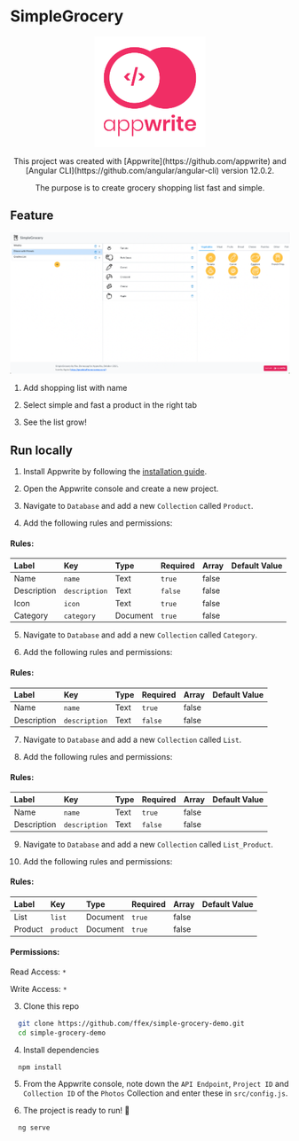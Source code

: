 # SimpleGrocery

<p align="center">
<img src="https://github.com/ffex/simple-grocery-demo/blob/main/Public/built-with-appwrite.svg" width="200px">
</p>
<p align="center">
This project was created with [Appwrite](https://github.com/appwrite) and [Angular CLI](https://github.com/angular/angular-cli) version 12.0.2.
</p>
<p align="center">
The purpose is to create grocery shopping list fast and simple.
</p>

## Feature

<img src="https://github.com/ffex/simple-grocery-demo/blob/main/Public/Screenshot%202021-10-30%20at%2013.44.49.png" >

1. Add shopping list with name

2. Select simple and fast a product in the right tab

3. See the list grow!

## Run locally

1. Install Appwrite by following the [installation guide](https://appwrite.io/docs/installation).

2. Open the Appwrite console and create a new project.

3. Navigate to `Database` and add a new `Collection` called `Product`.

4. Add the following rules and permissions:

#### Rules:

| Label       | Key          | Type      | Required | Array | Default Value |
| :---------- | :----------- | :-------- | :------- | :---- | :------------ | 
| Name        | `name`       | Text      | `true`   | false |               |
| Description | `description`| Text      | `false`  | false |               |
| Icon        | `icon`       | Text      | `true`   | false |               |
| Category    | `category`   | Document  | `true`   | false |               |

5. Navigate to `Database` and add a new `Collection` called `Category`.

6. Add the following rules and permissions:

#### Rules:

| Label       | Key          | Type      | Required | Array | Default Value |
| :---------- | :----------- | :-------- | :------- | :---- | :------------ | 
| Name        | `name`       | Text      | `true`   | false |               |
| Description | `description`| Text      | `false`  | false |               |

7. Navigate to `Database` and add a new `Collection` called `List`.

8. Add the following rules and permissions:

#### Rules:

| Label       | Key          | Type      | Required | Array | Default Value |
| :---------- | :----------- | :-------- | :------- | :---- | :------------ | 
| Name        | `name`       | Text      | `true`   | false |               |
| Description | `description`| Text      | `false`  | false |               |

9. Navigate to `Database` and add a new `Collection` called `List_Product`.

10. Add the following rules and permissions:

#### Rules:

| Label       | Key          | Type      | Required | Array | Default Value |
| :---------- | :----------- | :-------- | :------- | :---- | :------------ | 
| List        | `list`       | Document  | `true`   | false |               |
| Product     | `product`    | Document  | `true`   | false |               |

#### Permissions:

Read Access: `*`

Write Access: `*`

3. Clone this repo
```bash
  git clone https://github.com/ffex/simple-grocery-demo.git
  cd simple-grocery-demo
```

4. Install dependencies
```bash
  npm install
```

5. From the Appwrite console, note down the `API Endpoint`, `Project ID` and `Collection ID` of the `Photos` Collection and enter these in `src/config.js`.

6. The project is ready to run! :rocket:
```bash
  ng serve
```

